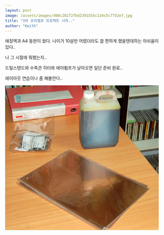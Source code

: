 ```yaml
---
layout: post
image: /assets/images/d08c28272fbd2391555c134c5c7752e7.jpg
title: "3차 프리앰프 프로젝트 시작.."
author: "Keith"
---
```


애칭액과 A4 동판이 왔다. 
나이가 10살만 어렸더라도 참 편하게 했을텐데하는 아쉬움이 있다..

나 그 시절에 뭐했는지..

드릴스텐드와 수족관 히터와 에어펌프가 날아오면 일단 준비 완료..

레이아웃 연습이나 좀 해볼란다..

![image](/assets/images/d08c28272fbd2391555c134c5c7752e7.jpg)

